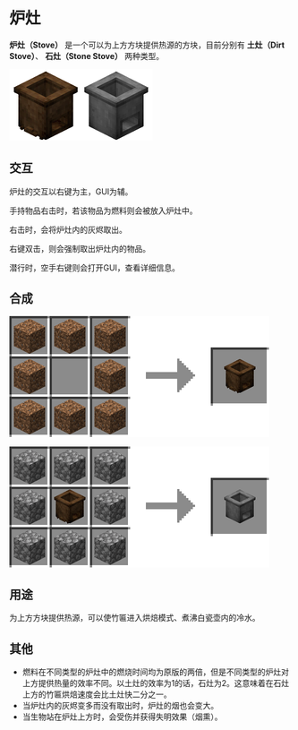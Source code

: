 # 炉灶

**炉灶（Stove）** 是一个可以为上方方块提供热源的方块，目前分别有 **土灶（Dirt Stove）**、 **石灶（Stone Stove）** 两种类型。

![&#x571F;&#x7076;&#x548C;&#x77F3;&#x7076;](../.gitbook/assets/stove.png)

## 交互

炉灶的交互以右键为主，GUI为辅。

手持物品右击时，若该物品为燃料则会被放入炉灶中。

右击时，会将炉灶内的灰烬取出。

右键双击，则会强制取出炉灶内的物品。

潜行时，空手右键则会打开GUI，查看详细信息。

## 合成

![&#x4EFB;&#x610F;&#x6CE5;&#x571F; \* 8 &#x2192; &#x571F;&#x7076; \* 1](../.gitbook/assets/dirt_stove_recipe.png)

![&#x5706;&#x77F3; \* 8 + &#x571F;&#x7076; \* 1 &#x2192; &#x77F3;&#x7076; \* 1](../.gitbook/assets/stone_stove_recipe.png)

## 用途

为上方方块提供热源，可以使竹匾进入烘焙模式、煮沸白瓷壶内的冷水。

## 其他

* 燃料在不同类型的炉灶中的燃烧时间均为原版的两倍，但是不同类型的炉灶对上方提供热量的效率不同。以土灶的效率为1的话，石灶为2。这意味着在石灶上方的竹匾烘焙速度会比土灶快二分之一。
* 当炉灶内的灰烬变多而没有取出时，炉灶的烟也会变大。
* 当生物站在炉灶上方时，会受伤并获得失明效果（烟熏）。

